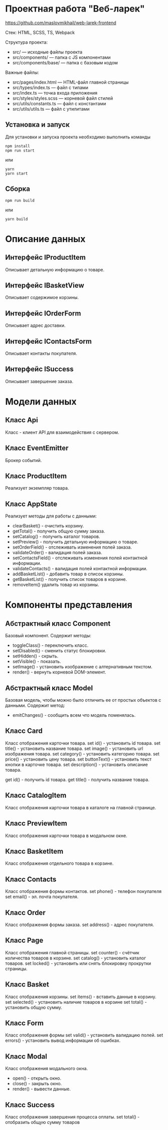 # Проектная работа "Веб-ларек"
https://github.com/maslovmikhail/web-larek-frontend

Стек: HTML, SCSS, TS, Webpack

Структура проекта:
- src/ — исходные файлы проекта
- src/components/ — папка с JS компонентами
- src/components/base/ — папка с базовым кодом

Важные файлы:
- src/pages/index.html — HTML-файл главной страницы
- src/types/index.ts — файл с типами
- src/index.ts — точка входа приложения
- src/styles/styles.scss — корневой файл стилей
- src/utils/constants.ts — файл с константами
- src/utils/utils.ts — файл с утилитами

## Установка и запуск
Для установки и запуска проекта необходимо выполнить команды

```
npm install
npm run start
```

или

```
yarn
yarn start
```
## Сборка

```
npm run build
```

или

```
yarn build
```


# Описание данных

## Интерфейс IProductItem
Описывает детальную информацию о товаре.

## Интерфейс IBasketView
Описывает содержимое корзины.

## Интерфейс IOrderForm
Описывает адрес доставки.

## Интерфейс IContactsForm
Описывает контакты покупателя.

## Интерфейс ISuccess
Описывает завершение заказа.



# Модели данных

## Класс Api
Класс - клиент API для взаимодействия с сервером.

## Класс EventEmitter
Брокер событий.

## Класс ProductItem
Реализует экземпляр товара.

## Класс AppState
Реализует методы для работы с данными:
* clearBasket() - очистить корзину.
* getTotal() - получить общую сумму заказа.
* setCatalog() - получить каталог товаров.
* setPreview() - получить детальную информацию о товаре.
* setOrderField() - отслеживать изменения полей заказа.
* validateOrder() - валидация полей заказа.
* setContactsField() - отслеживать изменения полей контактной информации.
* validateContacts() - валидация полей контактной информации.
* addBasketList() - добавить товар в список корзины.
* getBasketList() - получить список товаров в корзине.
* removeItem() удалить товар из корзины.



# Компоненты представления

## Абстрактный класс Component
Базовый компонент. Содержит методы:
* toggleClass() - переключить класс.
* setDisabled() - сменить статус блокировки.
* setHidden() - скрыть.
* setVisible() - показать.
* setImage() - установить изображение с алтернативным текстом.
* render() - вернуть корневой DOM-элемент.

## Абстрактный класс Model
Базовая модель, чтобы можно было отличить ее от простых объектов с данными. Содержит метод:
* emitChanges() - cообщить всем что модель поменялась.

## Класс Card
Класс отображения карточки товара.
set id() - установить id товара.
set title() - установить название товара.
set image() - установить url изображения товара. 
set category() - установить категорию товара.
set price() - установить цену товара.
set buttonText() - установить текст кнопки в карточке товара.
set description() - установить описание товара.

get id() - получить id товара.
get title() - получить название товара.

## Класс CatalogItem
Класс отображения карточки товара в каталоге на главной странице.

## Класс PreviewItem
Класс отображения карточки товара в модальном окне.

## Класс BasketItem
Класс отображения отдельного товара в корзине.

## Класс Contacts
Класс отображения формы контактов.
set phone() - телефон покупателя
set email() - эл. почта покупателя.

## Класс Order
Класс отображения формы заказа.
set address() - адрес покупателя.

## Класс Page
Класс отображения главной страницы.
set counter() - счётчик количества товаров в корзине.
set catalog() - установить каталог товаров.
set locked() - установить или снять блокировку прокрутки страницы.

## Класс Basket
Класс отображения корзины.
set items() - вставить данные в корзину.
set selected() - установить наличие товаров в корзине
set total() - установить общую сумму.

## Класс Form
Класс отображения формы
set valid() - установить валидацию полей.
set errors() - установить вывод информации об ошибках.

## Класс Modal
Класс отображения модального окна.
* open() - открыть окно.
* close() - закрыть окно.
* render() - вывести данные.

## Класс Success
Класс отображения завершения процесса оплаты.
set total() - отобразить общую сумму товаров